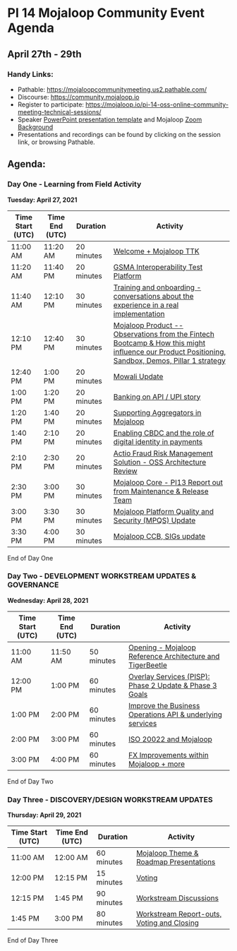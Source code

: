 # PI 14 Mojaloop Community Event Agenda
## April 27th - 29th 

### Handy Links:
* Pathable: https://mojaloopcommunitymeeting.us2.pathable.com/
* Discourse: https://community.mojaloop.io
* Register to participate: https://mojaloop.io/pi-14-oss-online-community-meeting-technical-sessions/
* Speaker [PowerPoint presentation template](https://github.com/mojaloop/documentation-artifacts/blob/master/presentations/January%202021%20Community%20Event/presentations/Mojaloop%20Community%20Meeting%20PPT%20Template.pptx) and Mojaloop [Zoom Background](https://github.com/mojaloop/documentation-artifacts/blob/master/presentations/January%202021%20Community%20Event/presentations/Mojaloop%20Zoom%20Background.png)  
* Presentations and recordings can be found by clicking on the session link, or browsing Pathable.

## Agenda:

### Day One - Learning from Field Activity
__Tuesday: April 27, 2021__

| Time Start (UTC) | Time End (UTC) | Duration   | Activity                                                                                                       |
|------------------|----------------|------------|----------------------------------------------------------------------------------------------------------------|
| 11:00 AM         | 11:20 AM       | 20 minutes | [Welcome + Mojaloop TTK](https://mojaloopcommunitymeeting.us2.pathable.com/meetings/virtual/qiZrnmhoSeiaeaDYJ) |
| 11:20 AM         | 11:40 PM       | 20 minutes | [GSMA Interoperability Test Platform](https://mojaloopcommunitymeeting.us2.pathable.com/meetings/virtual/mdL7ghQEisb9TmzLs) |
| 11:40 AM         | 12:10 PM       | 30 minutes | [Training and onboarding - conversations about the experience in a real implementation](https://mojaloopcommunitymeeting.us2.pathable.com/meetings/virtual/fWqJj2pmrPNABbbyH) |
| 12:10 PM         | 12:40 PM       | 30 minutes | [Mojaloop Product -- Observations from the Fintech Bootcamp & How this might influence our Product Positioning, Sandbox, Demos, Pillar 1 strategy](https://mojaloopcommunitymeeting.us2.pathable.com/meetings/virtual/mSJQsdaoAfar8TBfi) |
| 12:40 PM         | 1:00 PM        | 20 minutes | [Mowali Update](https://mojaloopcommunitymeeting.us2.pathable.com/meetings/virtual/7v4zmG98RiyrSRrWo) |
| 1:00 PM          | 1:20 PM        | 20 minutes | [Banking on API / UPI story](https://mojaloopcommunitymeeting.us2.pathable.com/meetings/virtual/74GZzsRcQKugbgGeX) |
| 1:20 PM          | 1:40 PM        | 20 minutes | [Supporting Aggregators in Mojaloop](https://mojaloopcommunitymeeting.us2.pathable.com/meetings/virtual/wPJttnRuDv3jtiaMF) |
| 1:40 PM          | 2:10 PM        | 20 minutes | [Enabling CBDC and the role of digital identity in payments](https://mojaloopcommunitymeeting.us2.pathable.com/meetings/virtual/KK6ioKDoFDGEXr37d) |
| 2:10 PM          | 2:30 PM        | 20 minutes | [Actio Fraud Risk Management Solution - OSS Architecture Review](https://mojaloopcommunitymeeting.us2.pathable.com/meetings/virtual/2Pv23sk5czuejT5NY) |
| 2:30 PM          | 3:00 PM        | 30 minutes | [Mojaloop Core - PI13 Report out from Maintenance & Release Team](https://mojaloopcommunitymeeting.us2.pathable.com/meetings/virtual/sgPmiGGCr9vM7BdAS) |
| 3:00 PM          | 3:30 PM        | 30 minutes | [Mojaloop Platform Quality and Security (MPQS) Update](https://mojaloopcommunitymeeting.us2.pathable.com/meetings/virtual/wCPkQZuaLLtviuZq3) |
| 3:30 PM          | 4:00 PM        | 30 minutes | [Mojaloop CCB, SIGs update](https://mojaloopcommunitymeeting.us2.pathable.com/meetings/virtual/S9dZ298ZsM659LE8d) |

End of Day One

### Day Two - DEVELOPMENT WORKSTREAM UPDATES & GOVERNANCE
__Wednesday: April 28, 2021__

| Time Start (UTC) | Time End (UTC) | Duration   | Activity                                                                              |
|------------------|----------------|------------|---------------------------------------------------------------------------------------|
| 11:00 AM         | 11:50 AM       | 50 minutes | [Opening - Mojaloop Reference Architecture and TigerBeetle](https://mojaloopcommunitymeeting.us2.pathable.com/meetings/virtual/i8SgR2poYyXfBWBfK)|
| 12:00 PM         |  1:00 PM       | 60 minutes | [Overlay Services (PISP): Phase 2 Update & Phase 3 Goals](https://mojaloopcommunitymeeting.us2.pathable.com/meetings/virtual/anNFCPqvcDY7konSG) |
|  1:00 PM         |  2:00 PM       | 60 minutes | [Improve the Business Operations API & underlying services](https://mojaloopcommunitymeeting.us2.pathable.com/meetings/virtual/GufL5sQAxstyMh5cq) |
|  2:00 PM         |  3:00 PM       | 60 minutes | [ISO 20022 and Mojaloop](https://mojaloopcommunitymeeting.us2.pathable.com/meetings/virtual/dgfB6X2wRBjJhgcmv) |
|  3:00 PM         |  4:00 PM       | 60 minutes | [FX Improvements within Mojaloop + more](https://mojaloopcommunitymeeting.us2.pathable.com/meetings/virtual/mSS5ns2PT667LfJq9)|
End of Day Two   

### Day Three - DISCOVERY/DESIGN WORKSTREAM UPDATES

__Thursday: April 29, 2021__

| Time Start (UTC) | Time End (UTC) | Duration   | Activity                                                          |
|------------------|----------------|------------|-------------------------------------------------------------------|
| 11:00 AM         | 12:00 AM       | 60 minutes | [Mojaloop Theme & Roadmap Presentations](https://mojaloopcommunitymeeting.us2.pathable.com/meetings/virtual/FRFwrrgeGqtRBQAFE) |
| 12:00 PM         | 12:15 PM       | 15 minutes | [Voting](https://mojaloopcommunitymeeting.us2.pathable.com/meetings/3ourSPEZTMiWYtaxg#/?limit=10&sortByFields[0]=isPinned&sortByFields[1]=lastActivityAt&sortByOrders[0]=-1&sortByOrders[1]=-1&uid=rABQCAACMuxxxi7dK)|
| 12:15 PM         |  1:45 PM       | 90 minutes | [Workstream Discussions](https://mojaloopcommunitymeeting.us2.pathable.com/meetings/kkWhYmqxLAhJdaqz9#/?limit=10&sortByFields[0]=isPinned&sortByFields[1]=lastActivityAt&sortByOrders[0]=-1&sortByOrders[1]=-1&uid=rABQCAACMuxxxi7dK)|
|  1:45 PM         |  3:00 PM       | 80 minutes | [Workstream Report-outs, Voting and Closing](https://mojaloopcommunitymeeting.us2.pathable.com/meetings/virtual/dGQouiuMigZep7BRX)|

End of Day Three
